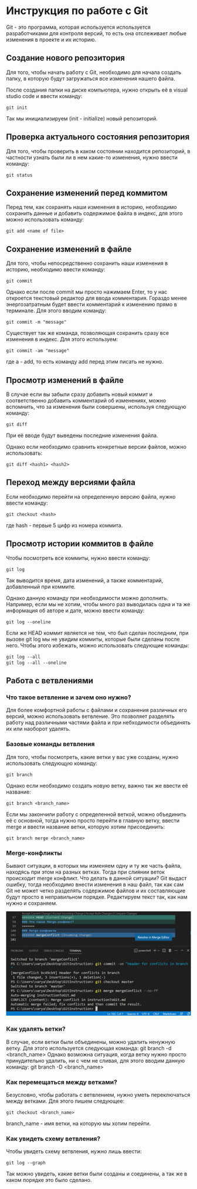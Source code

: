 # Инструкция по работе с Git 
Git - это программа, которая используется используется разработчиками для контроля версий, то есть она отслеживает любые изменения в проекте и их историю. 

## Создание нового репозитория 

Для того, чтобы начать работу с Git, необходимо для начала создать папку, в которую будут загружаться все изменения нашего файла. 

После создания папки на диске компьютера, нужно открыть её в visual studio code и  ввести команду: 

    git init

Так мы инициализируем (init - initialize) новый репозиторий.

## Проверка актуального состояния репозитория

Для того, чтобы проверить в каком состоянии находится репозиторий, в частности узнать были ли в нем какие-то изменения, нужно ввести команду:

    git status

## Сохранение изменений перед коммитом

Перед тем, как сохранять наши изменения в историю, необходимо сохранить данные и добавить содержимое файла в индекс, для этого можно использовать команду: 

    git add <name of file>

## Сохранение изменений в файле 

Для того, чтобы непосредственно сохранить наши изменения в историю, необходимо ввести команду:

    git commit 

Однако если после commit мы просто нажимаем Enter, то у нас откроется текстовый редактор для ввода комментария. Гораздо менее энергозатратным будет ввести комментарий к изменению прямо в терминале. Для этого вводим команду:

    git commit -m "message"

Существует так же команда, позволяющая сохранить сразу все изменения в индекс. Для этого используем: 

    git commit -am "message"

где a - add, то есть команду add перед этим писать не нужно.

## Просмотр изменений в файле 

В случае если вы забыли сразу добавить новый коммит и соответственно добавить комментарий об изменениях, можно вспомнить, что за изменения были совершены, используя следующую команду:

    git diff

При её вводе будут выведены последние изменения файла.

Однако если необходимо сравнить конкретные версии файлов, можно использовать: 

    git diff <hash1> <hash2> 

## Переход между версиями файла

Если необходимо перейти на определенную версию файла, нужно ввести команду: 

    git checkout <hash>

где hash - первые 5 цифр из номера коммита. 

## Просмотр истории коммитов в файле

Чтобы посмотреть все коммиты, нужно ввести команду: 

    git log

Так выводится время, дата изменений, а также комментарий, добавленный при коммите. 

Однако данную команду при необходимости можно дополнить. Например, если мы не хотим, чтобы много раз выводилась одна и та же информация об авторе и дате, можно ввести команду: 

    git log --oneline 

Если же HEAD коммит является не тем, что был сделан последним, при вызове git log мы не увидим коммиты, которые были сделаны после него. Чтобы этого избежать, можно использовать следующие команды:
    
    git log --all
    git log --all --oneline

## Работа с ветвлениями

### Что такое ветвление и зачем оно нужно? 
Для более комфортной работы с файлами и сохранения различных его версий, можно использовать ветвление. Это позволяет разделять работу над различными частями файла и при небходимости объединять их или наоборот удалять.

### Базовые команды ветвления
Для того, чтобы посмотреть, какие ветки у вас уже созданы, нужно использовать следующую команду: 

    git branch

Однако если необходимо создать новую ветку, важно так же ввести её название: 
    
    git branch <branch_name>

Если мы закончили работу с определенной веткой, можно объединить её с основной, тогда нужно просто перейти в главную ветку, ввести merge и ввести название ветки, которую хотим присоединить: 

    git branch merge <branch_name>

### Merge-конфликты

Бывают ситуации, в которых мы изменяем одну и ту же часть файла, находясь при этом на разных ветках. Тогда при слиянии веток происходит merge конфликт. Что делать в данной ситуации? Git выдаст ошибку, тогда необходимо внести изменения в наш файл, так как сам Git не может четко разделять содержимое файлов и их составляющие будут просто в неправильном порядке. Редактируем текст так, как нам нужно и сохраняем. 


![Картинка с конфликтом](mergeConflict.png)

### Как удалять ветки? 

В случае, если ветки были объединены, можно удалить ненужную ветку. Для этого используется следующая команда:
    git branch -d <branch_name>
Однако возможна ситуация, когда ветку нужно просто принудительно удалить, ни с чем не сливая, для этого вводим данную команду:
    git branch -D <branch_name>

### Как перемещаться между ветками?

Безусловно, чтобы работать с ветвлением, нужно уметь переключаться между ветками. Для этого пишем следующее: 

    git checkout <branch_name>

branch_name - имя ветки, на которую мы хотим перейти.

### Как увидеть схему ветвления?

Чтобы увидеть схему ветвления, нужно лишь ввести: 

    git log --graph

Так можно увидеть, какие ветки были созданы и соединены, а так же в каком порядке это было сделано. 